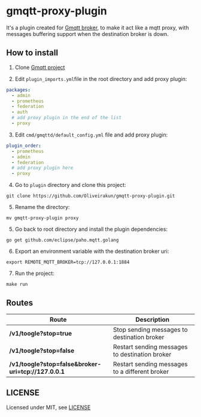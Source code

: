 # gmqtt-proxy-plugin
It's a plugin created for [Gmqtt broker](https://github.com/DrmagicE/gmqtt), to make it act like a mqtt proxy, with messages buffering support when the destination broker is down.

## How to install

1. Clone [Gmqtt project](https://github.com/DrmagicE/gmqtt)

2. Edit `plugin_imports.yml`file in the root directory and add proxy plugin:

```yml
packages:
  - admin
  - prometheus
  - federation
  - auth 
  # add proxy plugin in the end of the list
  - proxy 
```

3. Edit `cmd/gmqttd/default_config.yml` file and add proxy plugin:

```yml
plugin_order:  
  - prometheus
  - admin
  - federation
  # add proxy plugin here
  - proxy
```

4. Go to `plugin` directory and clone this project:

```shell
git clone https://github.com/Oliveirakun/gmqtt-proxy-plugin.git
```

5. Rename the directory:

```shell
mv gmqtt-proxy-plugin proxy
```

5. Go back to root directory and install the plugin dependencies:

```shell
go get github.com/eclipse/paho.mqtt.golang
```

6. Export an environment variable with the destination broker uri:

```shell
export REMOTE_MQTT_BROKER=tcp://127.0.0.1:1884
```

7. Run the project:

```shell
make run
```
## Routes

Route | Description
------------ | -------------
**/v1/toogle?stop=true** | Stop sending messages to destination broker
**/v1/toogle?stop=false** | Restart sending messages to destination broker
**/v1/toogle?stop=false&broker-uri=tcp://127.0.0.1** | Restart sending messages to a different broker


## LICENSE

Licensed under MIT, see [LICENSE](LICENSE.md)
